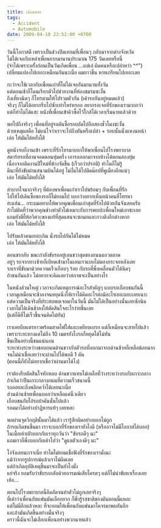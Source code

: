 ```yaml
---
title: เฉียดตาย
tags:
  - Accident
  - Automobile
date: 2009-04-10 23:52:00 +0700
---
```


วันนี้โอกาสดี เพราะเป็นช่วงปิดเทอมที่เพื่อนๆ กลับมาจากต่างจังหวัด  
ไม่ได้เจอกับเหล่าเพื่อนยากมานานประมาณ 175 วันเลยหรือนี่  
(จำได้เพราะครั้งก่อนเป็นวันเกิดเพื่อน ...แต่เอ๋ ผิดคนหรือเปล่าหว่า ^^")  
เปลี่ยนแปลงไปเยอะเหมือนกันนะเนี่ย ผมยาวขึ้น หายเกรียนไปเยอะเลย

กะว่าจะใช้เวลากับเพื่อนเก่าที่ไม่ได้เจอกันมานานทั้งวัน  
แต่ตอนเช้าก็โดนเรียกตัวไปช่วยงานที่ห้องชมรมซะงั้น  
ถึงเที่ยงนิดๆ ก็โทรตามให้ไปรวมตัวกัน (เค้ารอกันอยู่หมดแล้ว)  
จริงๆ ก็ไม่ได้อยากรีบไปซักเท่าไหร่หรอก อยากรอเจอที่รักของเรามากกว่า  
แต่ก็ทำไม่ได้แฮะ หนังที่เพื่อนเข้าคิวซื้อไว้ใกล้ได้เวลาเริ่มฉายแล้วด้วย

พอไปถึงจริงๆ เพื่อนที่อยู่รอดันซื้อรอบถัดไปอีกสองชั่วโมงซะงั้น  
ด้วยเหตุผลคือ ไม่แน่ใจว่าเราจะไปถึงทันหรือเปล่า + รอบนั้นนั่งแหงนหน้า  
เอ่อ ให้มันได้หยั่งงี้สิ

ดูหนังจบก็งานเข้า เพราะที่รักโทรมาบอกให้พาเพื่อนไปโรงพยาบาล  
สตาร์ทรถที่ลานจอดตอนทุ่มครึ่ง เอารถออกมาจากห้างได้ตอนสองทุ่ม  
เนื่องจากติดงานปีใหม่ที่ห้างจัดขึ้น (เร็วกว่าปรกติ) ทำไมก็ไม่รู้  
ดีนะที่ยังขับผ่านสนามบินได้อยู่ ไม่งั้นได้ไปติดม๊อปที่คูเมืองอีกแน่ๆ  
เอ่อ ให้มันได้หยั่งงี้สิ

ลำบากใจมากจริงๆ ที่ต้องพาเพื่อนเก่าเราไปพร้อมๆ กับเพื่อนที่รัก  
ไล่ให้ไปเดินซื้อของรอก็ไม่ยอมไป บอกว่าอยากเห็นหน้าคนที่โทรหา  
ฮะแฮ่ม... กระผมอยากให้พวกคุณเพื่อนเก่าสุดที่รักไปด้วยกันจังเลยครับ  
ถ้าไม่ติดที่ว่าพวกคุณช่างทำตัวไม่เหมาะกับการพบปะเพื่อนใหม่เอาซะเลย  
แถมยังตียี้ห้อวิศวะของแท้ที่สุดแสนจะซกมกและกวงติงอีกต่างหาก  
เอ่อ ให้มันได้หยั่งงี้สิ

ไปรับแล้วคนเยอะเกิน นั่งรถไปกันได้ไม่หมด  
เอ่อ ให้มันได้หยั่งงี้สิ

ตอนขากลับ ขณะกำลังขับรถอยู่เลนขวาสุดของถนนแถวตลาด  
อยู่ๆ รถจากทางซ้ายก็เบียดเข้ามาในเลนเราแบบไม่มองกระจกหลังเลย  
รถเราที่ขับมาด้วยความเร็วเกือบๆ ร้อย กับรถที่พึ่งเคลื่อนตัวได้นิดๆ  
ถ้าชนกันแล้ว ไม่อยากจะคิดเลยว่าสภาพจะเป็นอย่างไร

ในหนังส่วนใหญ่ เวลาจะเกิดเหตุการณ์อะไรสำคัญๆ แบบรถเกือบชนกันนี้  
เวลาดูเหมือนจะช้าลงจนหยุดนิ่งให้เราได้คิดอะไรต่อมิอะไรเยอะแยะเลยเนาะ  
แต่ความเป็นจริงที่ประสบพบเจอมาในวันนี้ มันไม่ได้เป็นอย่างนั้นเลยซักนิด  
เวลาไม่ได้เดินช้าลงให้ตัดสินใจอะไรง่ายขึ้นเลย  
(แต่ก็ดีที่ไม่เร็วขึ้นจนคิดไม่ทัน)

เราเลยบีบแตรยาวพร้อมสาดไฟใส่และเหยียบเบรก แต่ก็เหมือนจะสายไปแล้ว  
เพราะระยะทางแค่ไม่ถึง 10 เมตรยังไงรถก็หยุดได้ไม่ทัน  
ขืนเป็นอย่างนี้ชนแน่นอน  
ระยะห่างระหว่างขอบถนนด้านขวากับตัวรถที่ออกมาจากด้านซ้ายก็เหลือน้อยมาก  
จนไม่น่าเชื่อเลยว่าจะผ่านไปได้พอดี 1 คัน  
(ตอนนี้ก็ยังไม่อยากเชื่อว่าผ่านมาได้ไง)

เราต้องรีบตัดสินใจหักหลบ ด้านขวาแทบไม่เหลือที่ว่างระหว่างรถกับเกาะกลาง  
ถ้าเกิดว่าปีนเกาะกลางถนนที่ความเร็วขนาดนี้  
รถลอยละลิ่งพลิกคว่ำได้เลยนะเนี่ย  
ส่วนด้านซ้ายเพื่อนบอกว่าเหลือแค่นิ้วเดียว  
เกือบชนกับไอ้รถบ้าคันนั้นไปแล้ว  
รอดมาได้อย่างปาฏิหารแท้ๆ เลยหละ

พอผ่านจุดวิกฤตินั้นมาได้แล้ว เรารู้สึกผิดอย่างบอกไม่ถูก  
ถ้ารถเกิดชนขึ้นมา เราจะบอกที่รักของเรายังไงดี (หรืออาจไม่มีโอกาสได้บอก)  
ในเมื่อเค้าเฝ้าบอกกับเราทุกวันว่า "ขับรถดีๆ นะ"  
แถมเราก็พึ่งบอกกับเค้าไปว่า "ดูแลตัวเองดีๆ นะ"

โง่จังเลยนะเราเนี่ย ทำไมไม่ยอมเชื่อฟังที่รักของเรามั่งนะ  
แม้ว่าจากรูปการณ์แล้วเราไม่ผิดเลย  
แต่ถ้าเกิดอุบัติเหตุขึ้นมาจะเป็นยังไงมั่ง  
แย่จริง ยอมรับว่าขับรถกลับด้วยอารมณ์เสียโครตๆ แต่ก็ไม่น่าขับหาเรื่องเลย  
เฮ้อ...

ตอนไปโรงพยาบาลนี้อึดอัดจนทำตัวไม่ถูกเลยจริงๆ  
ที่เค้าว่าเพื่อนกับแฟนมันเลือกยาก ก็พึ่งรู้รสชาติของมันตอนนี้แหละ  
แต่ไม่มีอีกแล้วหละ ที่จะยอมให้เพื่อนกับแฟนมาโคจรมาพบกันอีก  
และถ้ามันเกิดขึ้นอย่างนั้นจริงๆ  
คราวนี้ฉันจะไม่เลือกเพื่อนอย่างพวกนายแล้ว
